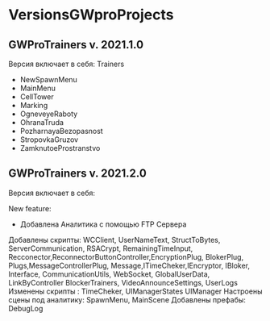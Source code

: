 # VersionsGWproProjects

## GWProTrainers v. 2021.1.0

Версия включает в себя: 
Trainers 
- NewSpawnMenu
- MainMenu
- CellTower
- Marking
- OgneveyeRaboty
- OhranaTruda
- PozharnayaBezopasnost
- StropovkaGruzov
- ZamknutoeProstranstvo

## GWProTrainers v. 2021.2.0

Версия включает в себя: 

New feature:
- Добавлена Аналитика с помощью FTP Сервера

Добавлены скрипты: WCClient, UserNameText, StructToBytes, ServerCommunication, RSACrypt, RemainingTimeInput, Recconector,ReconnectorButtonController,EncryptionPlug, BlokerPlug, Plugs,MessageControllerPlug, Message,ITimeCheker,IEncryptor, IBloker, Interface, CommunicationUtils, WebSocket, GlobalUserData, LinkByController BlockerTrainers, VideoAnnounceSettings, UserLogs
Изменены скрипты : TimeCheker, UIManagerStates UIManager 
Настроены сцены под аналитику: SpawnMenu, MainScene
Добавлены префабы: DebugLog
